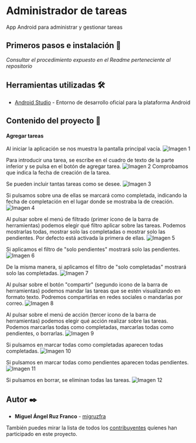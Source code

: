# Administrador de tareas

App Android para administrar y gestionar tareas

## Primeros pasos e instalación 🚀

_Consultar el procedimiento expuesto en el Readme perteneciente al repositorio_

## Herramientas utilizadas 🛠️

* [Android Studio](https://developer.android.com/studio) - Entorno de desarrollo oficial para la plataforma Android

## Contenido del proyecto 📖

#### Agregar tareas

Al iniciar la aplicación se nos muestra la pantalla principal vacía.
![Imagen 1](https://raw.githubusercontent.com/migruzfra/Android-projects/master/Administrador%20de%20tareas/readme_imgs/1.jpg)

Para introducir una tarea, se escribe en el cuadro de texto de la parte inferior y se pulsa en el botón de agregar tarea.
![Imagen 2](https://raw.githubusercontent.com/migruzfra/Android-projects/master/Administrador%20de%20tareas/readme_imgs/2.jpg)
Comprobamos que indica la fecha de creación de la tarea.

Se pueden incluir tantas tareas como se desee.
![Imagen 3](https://raw.githubusercontent.com/migruzfra/Android-projects/master/Administrador%20de%20tareas/readme_imgs/3.jpg)

Si pulsamos sobre una de ellas se marcará como completada, indicando la fecha de completación en el lugar donde se mostraba la de creación.
![Imagen 4](https://raw.githubusercontent.com/migruzfra/Android-projects/master/Administrador%20de%20tareas/readme_imgs/4.jpg)

Al pulsar sobre el menú de filtrado (primer icono de la barra de herramientas) podemos elegir qué filtro aplicar sobre las tareas.
Podemos mostrarlas todas, mostrar solo las completadas o mostrar solo las pendientes. Por defecto está activada la primera de ellas.
![Imagen 5](https://raw.githubusercontent.com/migruzfra/Android-projects/master/Administrador%20de%20tareas/readme_imgs/5.jpg)

Si aplicamos el filtro de "solo pendientes" mostrará solo las pendientes.
![Imagen 6](https://raw.githubusercontent.com/migruzfra/Android-projects/master/Administrador%20de%20tareas/readme_imgs/6.jpg)

De la misma manera, si aplicamos el filtro de "solo completadas" mostrará solo las completadas.
![Imagen 7](https://raw.githubusercontent.com/migruzfra/Android-projects/master/Administrador%20de%20tareas/readme_imgs/7.jpg)

Al pulsar sobre el botón "compartir" (segundo icono de la barra de herramientas) podemos mandar las tareas que se estén visualizando en formato texto.
Podremos compartirlas en redes sociales o mandarlas por correo.
![Imagen 8](https://raw.githubusercontent.com/migruzfra/Android-projects/master/Administrador%20de%20tareas/readme_imgs/8.jpg)

Al pulsar sobre el menú de acción (tercer icono de la barra de herramientas) podemos elegir qué acción realizar sobre las tareas.
Podemos marcarlas todas como completadas, marcarlas todas como pendientes, o borrarlas.
![Imagen 9](https://raw.githubusercontent.com/migruzfra/Android-projects/master/Administrador%20de%20tareas/readme_imgs/9.jpg)

Si pulsamos en marcar todas como completadas aparecen todas completadas.
![Imagen 10](https://raw.githubusercontent.com/migruzfra/Android-projects/master/Administrador%20de%20tareas/readme_imgs/10.jpg)

Si pulsamos en marcar todas como pendientes aparecen todas pendientes.
![Imagen 11](https://raw.githubusercontent.com/migruzfra/Android-projects/master/Administrador%20de%20tareas/readme_imgs/11.jpg)

Si pulsamos en borrar, se eliminan todas las tareas.
![Imagen 12](https://raw.githubusercontent.com/migruzfra/Android-projects/master/Administrador%20de%20tareas/readme_imgs/12.jpg)

## Autor ✒️

* **Miguel Ángel Ruz Franco** - [migruzfra](https://github.com/migruzfra)

También puedes mirar la lista de todos los [contribuyentes](https://github.com/your/project/contributors) quíenes han participado en este proyecto. 




